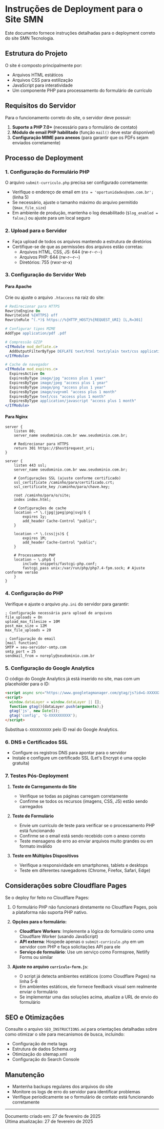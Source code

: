 # Instruções de Deployment para o Site SMN

Este documento fornece instruções detalhadas para o deployment correto do site SMN Tecnologia.

## Estrutura do Projeto

O site é composto principalmente por:
- Arquivos HTML estáticos
- Arquivos CSS para estilização
- JavaScript para interatividade
- Um componente PHP para processamento do formulário de currículo

## Requisitos do Servidor

Para o funcionamento correto do site, o servidor deve possuir:

1. **Suporte a PHP 7.0+** (necessário para o formulário de contato)
2. **Módulo de email PHP habilitado** (função `mail()` deve estar disponível)
3. **Configuração MIME para anexos** (para garantir que os PDFs sejam enviados corretamente)

## Processo de Deployment

### 1. Configuração do Formulário PHP

O arquivo `submit-curriculo.php` precisa ser configurado corretamente:

- Verifique o endereço de email em `$to = 'oportunidades@smn.com.br';` (linha 5)
- Se necessário, ajuste o tamanho máximo do arquivo permitido (`$max_file_size`)
- Em ambiente de produção, mantenha o log desabilitado (`$log_enabled = false;`) ou ajuste para um local seguro

### 2. Upload para o Servidor

- Faça upload de todos os arquivos mantendo a estrutura de diretórios
- Certifique-se de que as permissões dos arquivos estão corretas:
  - Arquivos HTML, CSS, JS: 644 (rw-r--r--)
  - Arquivos PHP: 644 (rw-r--r--)
  - Diretórios: 755 (rwxr-xr-x)

### 3. Configuração do Servidor Web

#### Para Apache

Crie ou ajuste o arquivo `.htaccess` na raiz do site:

```apache
# Redirecionar para HTTPS
RewriteEngine On
RewriteCond %{HTTPS} off
RewriteRule ^(.*)$ https://%{HTTP_HOST}%{REQUEST_URI} [L,R=301]

# Configurar tipos MIME
AddType application/pdf .pdf

# Compressão GZIP
<IfModule mod_deflate.c>
  AddOutputFilterByType DEFLATE text/html text/plain text/css application/javascript
</IfModule>

# Cache de navegador
<IfModule mod_expires.c>
  ExpiresActive On
  ExpiresByType image/jpg "access plus 1 year"
  ExpiresByType image/jpeg "access plus 1 year"
  ExpiresByType image/png "access plus 1 year"
  ExpiresByType image/svg+xml "access plus 1 month"
  ExpiresByType text/css "access plus 1 month"
  ExpiresByType application/javascript "access plus 1 month"
</IfModule>
```

#### Para Nginx

```nginx
server {
    listen 80;
    server_name seudominio.com.br www.seudominio.com.br;
    
    # Redirecionar para HTTPS
    return 301 https://$host$request_uri;
}

server {
    listen 443 ssl;
    server_name seudominio.com.br www.seudominio.com.br;
    
    # Configurações SSL (ajuste conforme certificado)
    ssl_certificate /caminho/para/certificado.crt;
    ssl_certificate_key /caminho/para/chave.key;
    
    root /caminho/para/o/site;
    index index.html;
    
    # Configurações de cache
    location ~* \.(jpg|jpeg|png|svg)$ {
        expires 1y;
        add_header Cache-Control "public";
    }
    
    location ~* \.(css|js)$ {
        expires 1M;
        add_header Cache-Control "public";
    }
    
    # Processamento PHP
    location ~ \.php$ {
        include snippets/fastcgi-php.conf;
        fastcgi_pass unix:/var/run/php/php7.4-fpm.sock; # Ajuste conforme versão
    }
}
```

### 4. Configuração do PHP

Verifique e ajuste o arquivo `php.ini` do servidor para garantir:

```
; Configuração necessária para upload de arquivos
file_uploads = On
upload_max_filesize = 10M
post_max_size = 12M
max_file_uploads = 20

; Configuração do email
[mail function]
SMTP = seu-servidor-smtp.com
smtp_port = 25
sendmail_from = noreply@seudominio.com.br
```

### 5. Configuração do Google Analytics

O código do Google Analytics já está inserido no site, mas com um placeholder para o ID:

```html
<script async src="https://www.googletagmanager.com/gtag/js?id=G-XXXXXXXXXX"></script>
<script>
  window.dataLayer = window.dataLayer || [];
  function gtag(){dataLayer.push(arguments);}
  gtag('js', new Date());
  gtag('config', 'G-XXXXXXXXXX');
</script>
```

Substitua `G-XXXXXXXXXX` pelo ID real do Google Analytics.

### 6. DNS e Certificados SSL

- Configure os registros DNS para apontar para o servidor
- Instale e configure um certificado SSL (Let's Encrypt é uma opção gratuita)

### 7. Testes Pós-Deployment

1. **Teste de Carregamento do Site**
   - Verifique se todas as páginas carregam corretamente
   - Confirme se todos os recursos (imagens, CSS, JS) estão sendo carregados

2. **Teste de Formulário**
   - Envie um currículo de teste para verificar se o processamento PHP está funcionando
   - Confirme se o email está sendo recebido com o anexo correto
   - Teste mensagens de erro ao enviar arquivos muito grandes ou em formato inválido

3. **Teste em Múltiplos Dispositivos**
   - Verifique a responsividade em smartphones, tablets e desktops
   - Teste em diferentes navegadores (Chrome, Firefox, Safari, Edge)

## Considerações sobre Cloudflare Pages

Se o deploy for feito no Cloudflare Pages:

1. O formulário PHP não funcionará diretamente no Cloudflare Pages, pois a plataforma não suporta PHP nativo.

2. **Opções para o formulário:**
   - **Cloudflare Workers**: Implemente a lógica do formulário como uma Cloudflare Worker (usando JavaScript)
   - **API externa**: Hospede apenas o `submit-curriculo.php` em um servidor com PHP e faça solicitações API para ele
   - **Serviço de formulário**: Use um serviço como Formspree, Netlify Forms ou similar

3. **Ajuste no arquivo `curriculo-form.js`**:
   - O script já detecta ambientes estáticos (como Cloudflare Pages) na linha 5-8
   - Em ambientes estáticos, ele fornece feedback visual sem realmente enviar o formulário
   - Se implementar uma das soluções acima, atualize a URL de envio do formulário

## SEO e Otimizações

Consulte o arquivo `SEO_INSTRUCTIONS.md` para orientações detalhadas sobre como otimizar o site para mecanismos de busca, incluindo:
- Configuração de meta tags
- Estrutura de dados Schema.org
- Otimização do sitemap.xml
- Configuração do Search Console

## Manutenção

- Mantenha backups regulares dos arquivos do site
- Monitore os logs de erro do servidor para identificar problemas
- Verifique periodicamente se o formulário de contato está funcionando corretamente

---

Documento criado em: 27 de fevereiro de 2025  
Última atualização: 27 de fevereiro de 2025
